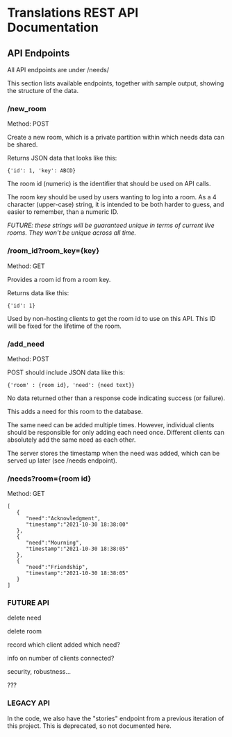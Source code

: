 # Translations REST API Documentation



## API Endpoints

All API endpoints are under /needs/

This section lists available endpoints, together with sample output, showing the structure of the data.



### /new_room

Method: POST

Create a new room, which is a private partition within which needs data can be shared.

Returns JSON data that looks like this:

```
{'id': 1, 'key': ABCD}
```

The room id (numeric) is the identifier that should be used on API calls.

The room key should be used by users wanting to log into a room.  As a 4 character (upper-case) string, it is intended to be both harder to guess, and easier to remember, than a numeric ID.

*FUTURE: these strings will be guaranteed unique in terms of current live rooms.  They won't be unique across all time.*



### /room_id?room_key={key}

Method: GET

Provides a room id from a room key.

Returns data like this:

```
{'id': 1}
```

Used by non-hosting clients to get the room id to use on this API.  This ID will be fixed for the lifetime of the room.



### /add_need

Method: POST

POST should include JSON data like this:

```
{'room' : {room id}, 'need': {need text}}
```

No data returned other than a response code indicating success (or failure).

This adds a need for this room to the database.

The same need can be added multiple times.  However, individual clients should be responsible for only adding each need once.  Different clients can absolutely add the same need as each other.

The server stores the timestamp when the need was added, which can be served up later (see /needs endpoint).



### /needs?room={room id}

Method: GET

```
[
   {
      "need":"Acknowledgment",
      "timestamp":"2021-10-30 18:38:00"
   },
   {
      "need":"Mourning",
      "timestamp":"2021-10-30 18:38:05"
   },
   {
      "need":"Friendship",
      "timestamp":"2021-10-30 18:38:05"
   }
]
```



### FUTURE API

delete need

delete room

record which client added which need?

info on number of clients connected?

security, robustness...

???



### LEGACY API

In the code, we also have the "stories" endpoint from a previous iteration of this project.  This is deprecated, so not documented here.
